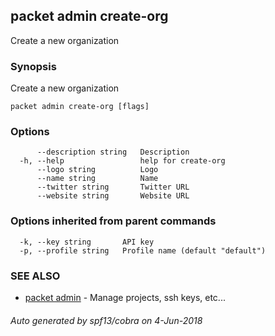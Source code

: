## packet admin create-org

Create a new organization

### Synopsis

Create a new organization

```
packet admin create-org [flags]
```

### Options

```
      --description string   Description
  -h, --help                 help for create-org
      --logo string          Logo
      --name string          Name
      --twitter string       Twitter URL
      --website string       Website URL
```

### Options inherited from parent commands

```
  -k, --key string       API key
  -p, --profile string   Profile name (default "default")
```

### SEE ALSO

* [packet admin](packet_admin.md)	 - Manage projects, ssh keys, etc...

###### Auto generated by spf13/cobra on 4-Jun-2018
